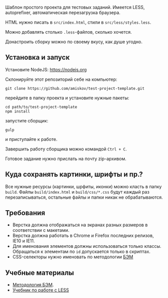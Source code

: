 Шаблон простого проекта для тестовых заданий. Имеется LESS, autoprefixer, автоматическая перезагрузка браузера.

HTML нужно писать в `src/index.html`, стили в `src/less/styles.less`.

Можно добавлять столько `.less`-файлов, сколько хочется.

Донастроить сборку можно по своему вкусу, как душе угодно.

## Установка и запуск
Установите NodeJS: https://nodejs.org

Склонируйте этот репозиторий себе на компьютер:
```
git clone https://github.com/amiskov/test-project-template.git
```
перейдите в папку проекта и установите нужные пакеты:
```
cd path/to/test-project-template
npm install
```
запустите сборщик:
```
gulp
```
и приступайте к работе.

Завершить работу сборщика можно командой `Ctrl + C`.

Готовое задание нужно прислать на почту zip-архивом.

## Куда сохранять картинки, шрифты и пр.?
Все нужные ресурсы (картинки, шрфиты, иконки) можно класть в папку `build`. Файлы `build/index.html` и `build/css/*.css`
будут каждый раз перезаписываться, остальные файлы и папки никак не обрабатываются.

## Требования
* Верстка должна отображаться на экранах разных размеров в соответствии с макетами.
* Верстка должна работать в Chrome и Firefox последних релизов, IE10 и IE11.
* Для именования элементов должны использоваться только классы. Обращаться к элементам по `id` допускается только в скриптах. 
* CSS-селекторы нужно именовать по методологии [БЭМ](https://ru.bem.info/method/)

## Учебные материалы
* [Методология БЭМ](https://ru.bem.info/method/).
* [Учебник по работе с LESS](https://mrmlnc.gitbooks.io/less-guidebook-for-beginners/content/)
